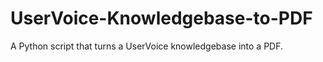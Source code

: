 UserVoice-Knowledgebase-to-PDF
==============================

A Python script that turns a UserVoice knowledgebase into a PDF.
